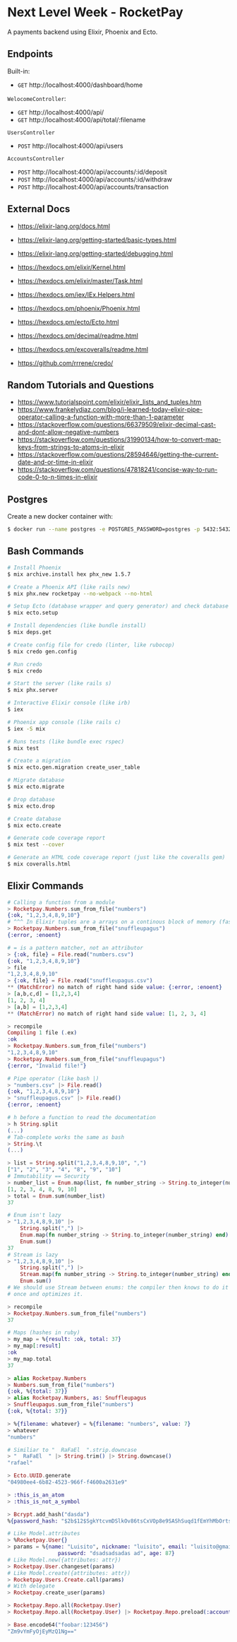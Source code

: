 # Next Level Week - RocketPay

A payments backend using Elixir, Phoenix and Ecto.

## Endpoints

Built-in:

- `GET` http://localhost:4000/dashboard/home

`WelocomeController`:

- `GET` http://localhost:4000/api/
- `GET` http://localhost:4000/api/total/:filename

`UsersController`

- `POST` http://localhost:4000/api/users

`AccountsController`

- `POST` http://localhost:4000/api/accounts/:id/deposit
- `POST` http://localhost:4000/api/accounts/:id/withdraw
- `POST` http://localhost:4000/api/accounts/transaction

## External Docs

- https://elixir-lang.org/docs.html
- https://elixir-lang.org/getting-started/basic-types.html
- https://elixir-lang.org/getting-started/debugging.html

- https://hexdocs.pm/elixir/Kernel.html
- https://hexdocs.pm/elixir/master/Task.html
- https://hexdocs.pm/iex/IEx.Helpers.html
- https://hexdocs.pm/phoenix/Phoenix.html
- https://hexdocs.pm/ecto/Ecto.html
- https://hexdocs.pm/decimal/readme.html
- https://hexdocs.pm/excoveralls/readme.html
- https://github.com/rrrene/credo/

## Random Tutorials and Questions

- https://www.tutorialspoint.com/elixir/elixir_lists_and_tuples.htm
- https://www.frankelydiaz.com/blog/i-learned-today-elixir-pipe-operator-calling-a-function-with-more-than-1-parameter
- https://stackoverflow.com/questions/66379509/elixir-decimal-cast-and-dont-allow-negative-numbers
- https://stackoverflow.com/questions/31990134/how-to-convert-map-keys-from-strings-to-atoms-in-elixir
- https://stackoverflow.com/questions/28594646/getting-the-current-date-and-or-time-in-elixir
- https://stackoverflow.com/questions/47818241/concise-way-to-run-code-0-to-n-times-in-elixir

## Postgres

Create a new docker container with:

```bash
$ docker run --name postgres -e POSTGRES_PASSWORD=postgres -p 5432:5432 -d postgres
```

## Bash Commands

```bash
# Install Phoenix
$ mix archive.install hex phx_new 1.5.7

# Create a Phoenix API (like rails new)
$ mix phx.new rocketpay --no-webpack --no-html

# Setup Ecto (database wrapper and query generator) and check database connection (like rails db:setup)
$ mix ecto.setup

# Install dependencies (like bundle install)
$ mix deps.get

# Create config file for credo (linter, like rubocop)
$ mix credo gen.config

# Run credo
$ mix credo

# Start the server (like rails s)
$ mix phx.server

# Interactive Elixir console (like irb)
$ iex

# Phoenix app console (like rails c)
$ iex -S mix

# Runs tests (like bundle exec rspec)
$ mix test

# Create a migration
$ mix ecto.gen.migration create_user_table

# Migrate database
$ mix ecto.migrate

# Drop database
$ mix ecto.drop

# Create database
$ mix ecto.create

# Generate code coverage report
$ mix test --cover

# Generate an HTML code coverage report (just like the coveralls gem)
$ mix coveralls.html
```

## Elixir Commands

```elixir
# Calling a function from a module
> Rocketpay.Numbers.sum_from_file("numbers")
{:ok, "1,2,3,4,8,9,10"}
# ^^^ In Elixir tuples are a arrays on a continous block of memory (faster)
> Rocketpay.Numbers.sum_from_file("snuffleupagus")
{:error, :enoent}

# = is a pattern matcher, not an attributor
> {:ok, file} = File.read("numbers.csv")
{:ok, "1,2,3,4,8,9,10"}
> file
"1,2,3,4,8,9,10"
> {:ok, file} = File.read("snuffleupagus.csv")
** (MatchError) no match of right hand side value: {:error, :enoent}
> [a,b,c,d] = [1,2,3,4]
[1, 2, 3, 4]
> [a,b] = [1,2,3,4]
** (MatchError) no match of right hand side value: [1, 2, 3, 4]

> recompile
Compiling 1 file (.ex)
:ok
> Rocketpay.Numbers.sum_from_file("numbers")
"1,2,3,4,8,9,10"
> Rocketpay.Numbers.sum_from_file("snuffleupagus")
{:error, "Invalid file!"}

# Pipe operator (like bash |)
> "numbers.csv" |> File.read()
{:ok, "1,2,3,4,8,9,10"}
> "snuffleupagus.csv" |> File.read()
{:error, :enoent}

# h before a function to read the documentation
> h String.split
(...)
# Tab-complete works the same as bash
> String.\t
(...)

> list = String.split("1,2,3,4,8,9,10", ",")
["1", "2", "3", "4", "8", "9", "10"]
# Immutability == Security
> number_list = Enum.map(list, fn number_string -> String.to_integer(number_string) end)
[1, 2, 3, 4, 8, 9, 10]
> total = Enum.sum(number_list)
37

# Enum isn't lazy
> "1,2,3,4,8,9,10" |>
    String.split(",") |>
    Enum.map(fn number_string -> String.to_integer(number_string) end) |>
    Enum.sum()
37
# Stream is lazy
> "1,2,3,4,8,9,10" |>
    String.split(",") |>
    Stream.map(fn number_string -> String.to_integer(number_string) end) |>
    Enum.sum()
# We should use Stream between enums: the compiler then knows to do it all at
# once and optimizes it.

> recompile
> Rocketpay.Numbers.sum_from_file("numbers")
37

# Maps (hashes in ruby)
> my_map = %{result: :ok, total: 37}
> my_map[:result]
:ok
> my_map.total
37

> alias Rocketpay.Numbers
> Numbers.sum_from_file("numbers")
{:ok, %{total: 37}}
> alias Rocketpay.Numbers, as: Snuffleupagus
> Snuffleupagus.sum_from_file("numbers")
{:ok, %{total: 37}}

> %{filename: whatever} = %{filename: "numbers", value: 7}
> whatever
"numbers"

# Similiar to "  RaFaEl  ".strip.downcase
> "  RaFaEl  " |> String.trim() |> String.downcase()
"rafael"

> Ecto.UUID.generate
"04980ee4-6b82-4523-966f-f4600a2631e9"

> :this_is_an_atom
> :this_is_not_a_symbol

> Bcrypt.add_hash("dasda")
%{password_hash: "$2b$12$SgkYtcvmDSlkOv86tsCxVOp8e9SAShSuqd1fEmYhMbOrtsdVNTwum"}

# Like Model.attributes
> %Rocketpay.User{}
> params = %{name: "Luisito", nickname: "luisito", email: "luisito@gmail.com",
                password: "dsadsadsadas ad", age: 87}
# Like Model.new({attributes: attr})
> Rocketpay.User.changeset(params)
# Like Model.create({attributes: attr})
> Rocketpay.Users.Create.call(params)
# With delegate
> Rocketpay.create_user(params)

> Rocketpay.Repo.all(Rocketpay.User)
> Rocketpay.Repo.all(Rocketpay.User) |> Rocketpay.Repo.preload(:account)

> Base.encode64("foobar:123456")
"Zm9vYmFyOjEyMzQ1Ng=="
```
